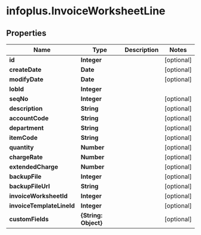 # infoplus.InvoiceWorksheetLine

## Properties
Name | Type | Description | Notes
------------ | ------------- | ------------- | -------------
**id** | **Integer** |  | [optional] 
**createDate** | **Date** |  | [optional] 
**modifyDate** | **Date** |  | [optional] 
**lobId** | **Integer** |  | 
**seqNo** | **Integer** |  | [optional] 
**description** | **String** |  | [optional] 
**accountCode** | **String** |  | [optional] 
**department** | **String** |  | [optional] 
**itemCode** | **String** |  | [optional] 
**quantity** | **Number** |  | [optional] 
**chargeRate** | **Number** |  | [optional] 
**extendedCharge** | **Number** |  | [optional] 
**backupFile** | **Integer** |  | [optional] 
**backupFileUrl** | **String** |  | [optional] 
**invoiceWorksheetId** | **Integer** |  | [optional] 
**invoiceTemplateLineId** | **Integer** |  | [optional] 
**customFields** | **{String: Object}** |  | [optional] 



